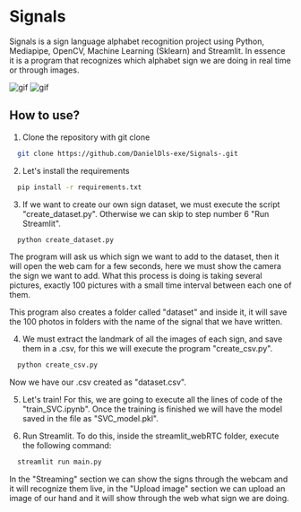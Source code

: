 # Signals

Signals is a sign language alphabet recognition project using Python, Mediapipe, OpenCV, Machine Learning (Sklearn) and Streamlit. In essence it is a program that recognizes which alphabet sign we are doing in real time or through images. 

![gif](https://i.makeagif.com/media/5-27-2022/0rN5ia.gif)
![gif](https://i.makeagif.com/media/5-27-2022/0rN5ia.gif)

## How to use?

1. Clone the repository with git clone

```bash
  git clone https://github.com/DanielDls-exe/Signals-.git
```
2. Let's install the requirements

```bash
  pip install -r requirements.txt
```

3. If we want to create our own sign dataset, we must execute the script "create_dataset.py". Otherwise we can skip to step number 6 "Run Streamlit".

```bash
  python create_dataset.py
```
The program will ask us which sign we want to add to the dataset, then it will open the web cam for a few seconds, here we must show the camera the sign we want to add. What this process is doing is taking several pictures, exactly 100 pictures with a small time interval between each one of them.

This program also creates a folder called "dataset" and inside it, it will save the 100 photos in folders with the name of the signal that we have written.

4. We must extract the landmark of all the images of each sign, and save them in a .csv, for this we will execute the program "create_csv.py".

```bash
  python create_csv.py
```
Now we have our .csv created as "dataset.csv". 

5. Let's train! For this, we are going to execute all the lines of code of the "train_SVC.ipynb". Once the training is finished we will have the model saved in the file as "SVC_model.pkl".

6. Run Streamlit. 
To do this, inside the streamlit_webRTC folder, execute the following command:

```bash
  streamlit run main.py
```
In the "Streaming" section we can show the signs through the webcam and it will recognize them live, in the "Upload image" section we can upload an image of our hand and it will show through the web what sign we are doing.
